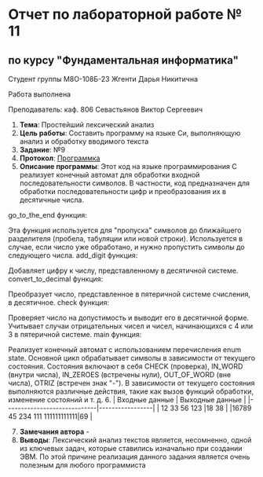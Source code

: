 # Отчет по лабораторной работе № 11
## по курсу "Фундаментальная информатика"

Студент группы М8О-108Б-23 Жгенти Дарья Никитична

Работа выполнена 

Преподаватель: каф. 806 Севастьянов Виктор Сергеевич

1. **Тема**: Простейший лексический анализ
2. **Цель работы**: Составить программу на языке Си, выполняющую анализ и обработку вводимого текста
3. **Заданиe**: №9
4. **Протокол**: [Программка](https://github.com/Daria2605/labworking/blob/main/lab11/11.c)
5. **Описание программы**: Этот код на языке программирования C реализует конечный автомат для обработки входной последовательности символов. В частности, код предназначен для обработки последовательности цифр и преобразования их в десятичные числа.

go_to_the_end функция:

Эта функция используется для "пропуска" символов до ближайшего разделителя (пробела, табуляции или новой строки). Используется в случае, если число уже обработано, и нужно пропустить символы до следующего числа.
add_digit функция:

Добавляет цифру к числу, представленному в десятичной системе.
convert_to_decimal функция:

Преобразует число, представленное в пятеричной системе счисления, в десятичное.
check функция:

Проверяет число на допустимость и выводит его в десятичной форме. Учитывает случаи отрицательных чисел и чисел, начинающихся с 4 или 3 в пятеричной системе.
main функция:

Реализует конечный автомат с использованием перечисления enum state.
Основной цикл обрабатывает символы в зависимости от текущего состояния. Состояния включают в себя CHECK (проверка), IN_WORD (внутри числа), IN_ZEROES (встречены нули), OUT_OF_WORD (вне числа), OTRIZ (встречен знак "-").
В зависимости от текущего состояния выполняются различные действия, такие как вызов функций обработки, изменение состояний и т. д.
6.
        |      Входные данные         | Выходные данные |
	|-----------------------------|-----------------|
	| 12 33  56 123               |18 38            |
	|16789 45 234 111 111111111111|69               |
 
7. **Замечания автора** -
8. **Выводы**: Лексический анализ текстов является, несомненно, одной из ключевых задач, которые ставились изначально при создании ЭВМ. По этой причине реализация данного задания является очень полезным для любого программиста
